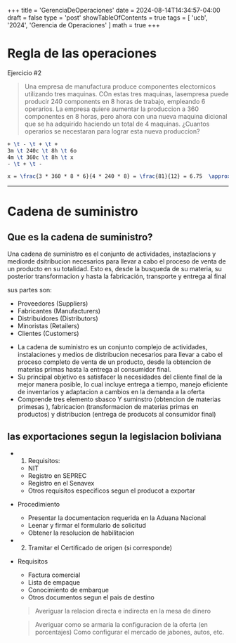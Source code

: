 +++
title = 'GerenciaDeOperaciones'
date = 2024-08-14T14:34:57-04:00
draft = false
type = 'post'
showTableOfContents = true
tags = [ 'ucb', '2024', 'Gerencia de Operaciones' ]
math = true 
+++

# Regla de las operaciones

Ejercicio #2

> Una empresa de manufactura produce componentes electornicos utilizando tres maquinas. COn estas tres maquinas, lasempresa puede producir 240 components en 8 horas de trabajo, empleando 6 operarios.
> La empresa quiere aumentar la produccion a 360 componentes en 8 horas, pero ahora con una nueva maquina dicional que se ha adquirido haciendo un total de 4 maquinas. ¿Cuantos operarios se necestaran
> para lograr esta nueva produccion?

```latex
+ \t - \t + \t +
3m \t 240c \t 8h \t 6o
4m \t 360c \t 8h \t x
- \t + \t -

x = \frac{3 * 360 * 8 * 6}{4 * 240 * 8} = \frac{81}{12} = 6.75  \approx 7

```

---

# Cadena de suministro

## Que es la cadena de suministro?

Una cadena de suministro es el conjunto de actividades, instazlacions y mediorde dsitribucion necesarios para llevar a cabo el
proceso de venta de un producto en su totalidad. Esto es, desde la busqueda de su materia, su posterior transformacion y hasta la fabricación, transporte y entrega al final

sus partes son:

- Proveedores (Suppliers)
- Fabricantes (Manufacturers)
- Distribuidores (Distributors)
- Minoristas (Retailers)
- Clientes (Customers)

* La cadena de suministro es un conjunto complejo de actividades, instalaciones y medios de distribucion necesarios para llevar a cabo el proceso completo de venta de un producto,
  desde la obtencion de materias primas hasta la entrega al consumidor final.
* Su principal objetivo es satisfacer la necesidades del cliente final de la mejor manera posible, lo cual incluye entrega a tiempo, manejo eficiente de inventarios y adaptacion
  a cambios en la demanda a la oferta
* Comprende tres elemento sbasco Y suminstro (obtencion de materias primesas ), fabricacion (transformacion de materias primas en productos) y distribucion (entrega de producots al consumidor final)

## las exportaciones segun la legislacion boliviana

- 1. Requisitos:
  - NIT
  - Registro en SEPREC
  - Registro en el Senavex
  - Otros requisitos especificos segun el producot a exportar
- Procedimiento
  - Presentar la documentacion requerida en la Aduana Nacional
  - Leenar y firmar el formulario de solicitud
  - Obtener la resolucion de habilitacion
- 2. Tramitar el Certificado de origen (si corresponde)
- Requisitos

  - Factura comercial
  - Lista de empaque
  - Conocimiento de embarque
  - Otros documentos segun el pais de destino

  > Averiguar la relacion directa e indirecta en la mesa de dinero

  > Averiguar como se armaria la configuracion de la oferta (en porcentajes)
  > Como configurar el mercado de jabones, autos, etc.

